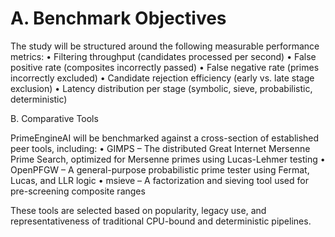 # A. Benchmark Objectives

The study will be structured around the following measurable performance metrics:
• Filtering throughput (candidates processed per second)
• False positive rate (composites incorrectly passed)
• False negative rate (primes incorrectly excluded)
• Candidate rejection efficiency (early vs. late stage exclusion)
• Latency distribution per stage (symbolic, sieve, probabilistic, deterministic)

B. Comparative Tools

PrimeEngineAI will be benchmarked against a cross-section of established peer tools, including:
• GIMPS – The distributed Great Internet Mersenne Prime Search, optimized for Mersenne primes using Lucas-Lehmer testing
• OpenPFGW – A general-purpose probabilistic prime tester using Fermat, Lucas, and LLR logic
• msieve – A factorization and sieving tool used for pre-screening composite ranges

These tools are selected based on popularity, legacy use, and representativeness of traditional CPU-bound and deterministic pipelines.

